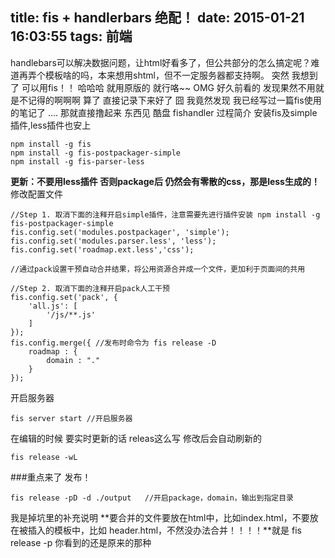 title: fis + handlerbars 绝配！
date: 2015-01-21 16:03:55
tags: 前端
---
handlebars可以解决数据问题，让html好看多了，但公共部分的怎么搞定呢？难道再弄个模板啥的吗，本来想用shtml，但不一定服务器都支持啊。
突然 我想到了 可以用fis！！ 哈哈哈 就用原版的 就行咯~~
OMG 好久前看的 发现果然不用就是不记得的啊啊啊
算了 直接记录下来好了 
囧 我竟然发现 我已经写过一篇fis使用的笔记了 ....
那就直接撸起来
东西见 酷盘  fishandler
过程简介
安装fis及simple插件,less插件也安上

    npm install -g fis
    npm install -g fis-postpackager-simple
    npm install -g fis-parser-less


<!--more-->

**更新：不要用less插件 否则package后 仍然会有零散的css，那是less生成的！**
修改配置文件

    //Step 1. 取消下面的注释开启simple插件，注意需要先进行插件安装 npm install -g fis-postpackager-simple
	fis.config.set('modules.postpackager', 'simple');
	fis.config.set('modules.parser.less', 'less');
	fis.config.set('roadmap.ext.less','css');

	//通过pack设置干预自动合并结果，将公用资源合并成一个文件，更加利于页面间的共用

	//Step 2. 取消下面的注释开启pack人工干预
	fis.config.set('pack', {
	    'all.js': [
	        '/js/**.js'
	    ]
	});
	fis.config.merge({ //发布时命令为 fis release -D
	    roadmap : {
	        domain : "."
	    }
	});

开启服务器

    fis server start //开启服务器

在编辑的时候 要实时更新的话  releas这么写 修改后会自动刷新的

    fis release -wL

###重点来了 发布！

    fis release -pD -d ./output   //开启package，domain，输出到指定目录

我是掉坑里的补充说明
**要合并的文件要放在html中，比如index.html，不要放在被插入的模板中，比如 header.html，不然没办法合并！！！！**就是 fis release -p 你看到的还是原来的那种











